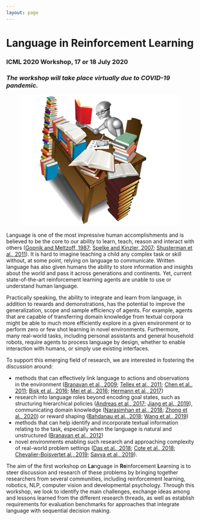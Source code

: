 ```yaml
---
layout: page
---
```


# **Language in Reinforcement Learning**

### ICML 2020 Workshop, 17 or 18 July 2020

### _The workshop will take place virtually due to COVID-19 pandemic._ 

<figure class="figure">
  <img src="/assets/img/machinereading.jpg" class="figure-img img-fluid rounded" alt="Machine reading.">
</figure>

Language is one of the most impressive human accomplishments and is believed to be the core to our ability to learn, teach, reason and interact with others ([Gopnik and Meltzoff, 1987](http://ilabs.washington.edu/meltzoff/pdf/87Gopnik_Meltzoff_ChildDev.pdf); [Spelke and Kinzler, 2007](http://inst.cs.berkeley.edu/~cs182/sp08/readings/SpelkeKinzler07.pdf); [Shusterman et al., 2011](https://www.ncbi.nlm.nih.gov/pubmed/21665199)). It is hard to imagine teaching a child any complex task or skill without, at some point, relying on language to communicate. Written language has also given humans the ability to store information and insights about the world and pass it across generations and continents. Yet, current state-of-the-art reinforcement learning agents are unable to use or understand human language. 

Practically speaking, the ability to integrate and learn from language, in addition to rewards and demonstrations, has the potential to improve the generalization, scope and sample efficiency of agents. For example, agents that are capable of transferring domain knowledge from textual corpora might be able to much more efficiently explore in a given environment or to perform zero or few shot learning in novel environments. Furthermore, many real-world tasks, including personal assistants and general household robots, require agents to process language by design, whether to enable interaction with humans, or simply use existing interfaces. 

To support this emerging field of research, we are interested in fostering the discussion around:
* methods that can effectively link language to actions and observations in the environment 
([Branavan et al., 2009](https://people.csail.mit.edu/regina/my_papers/RL.pdf); [Tellex et al., 2011](https://www.aaai.org/ocs/index.php/AAAI/AAAI11/paper/viewFile/3623/4113); [Chen et al., 2011](http://www.cs.utexas.edu/users/ml/papers/chen.aaai11.pdf); [Bisk et al., 2016](https://yonatanbisk.com/papers/2016-NAACL.pdf); 
[Mei et al., 2016](https://arxiv.org/abs/1506.04089); [Hermann et al., 2017](https://arxiv.org/abs/1706.06551)) 
* research into language roles beyond encoding goal states, such as structuring hierarchical policies ([Andreas et al., 2017](https://arxiv.org/abs/1611.01796); [Jiang et al., 2019](https://arxiv.org/abs/1906.07343)), 
communicating domain knowledge ([Narasimhan et al., 2018](https://arxiv.org/abs/1708.00133); [Zhong et al., 2020](https://arxiv.org/abs/1910.08210))
 or reward shaping ([Bahdanau et al., 2018](https://arxiv.org/abs/1806.01946); [Wang et al., 2019](https://arxiv.org/abs/1811.10092)) 
* methods that can help identify and incorporate textual information relating to the task, especially when the language is natural and unstructured ([Branavan et al., 2012](https://arxiv.org/abs/1401.5390))
* novel environments enabling such research and approaching complexity of real-world problem settings 
([Das et al., 2018](https://arxiv.org/abs/1711.11543); [Cote et al., 2018](https://arxiv.org/abs/1806.11532); [Chevalier-Boisvertet al., 2019](https://arxiv.org/abs/1810.08272); [Savva et al., 2019](https://arxiv.org/abs/1904.01201)).

The aim of the first workshop on **La**nguage in **Re**inforcement **L**earning is to steer discussion and research of these problems by bringing together researchers from several communities, including reinforcement learning, robotics, NLP, computer vision and developmental psychology. Through this workshop, we look to identify the main challenges, exchange ideas among and lessons learned from the different research threads, as well as establish requirements for evaluation benchmarks for approaches that integrate language with sequential decision making.






